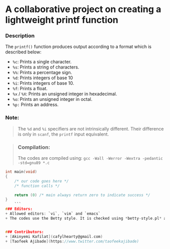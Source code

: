 # A collaborative project on creating a lightweight printf function

### Description

The `printf()` function produces output according to a format which is described below:

+ `%c`:	Prints a single character.
+ `%s`:	Prints a string of characters.
+ `%%`:	Prints a percentage sign.
+ `%d`:	Prints integers of base 10
+ `%i`:	Prints integers of base 10.
+ `%f`:	Prints a float.
+ `%x` / `%X`: Prints an unsigned integer in hexadecimal.
+ `%o`:	Prints an unsigned integer in octal.
+ `%p:`	Prints an address.

### Note:
> The `%d` and `%i` specifiers are not intrinsically different.
> Their difference is only in `scanf`, the `printf` input equivalent.

> ### Compilation:
> The codes are compiled using:
> `gcc -Wall -Werror -Wextra -pedantic -std=gnu89 *.c`

```C
int main(void)
{
	/* our code goes here */
	/* function calls */

	return (0) /* main always return zero to indicate success */
}
	```
### Editors:
+ Allowed editors: `vi`, `vim` and `emacs`
+ The codes use the Betty style. It is checked using *betty-style.pl* and *betty-doc.pl*


### Contributors:
+ [Akinyemi Kafilat](cafylhearty@gmail.com)
+ [Taofeek Ajibade](https://www.twitter.com/taofeekajibade)
